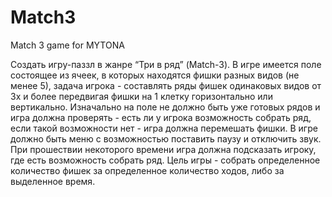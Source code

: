 # Match3
 Match 3 game for MYTONA

Создать игру-паззл в жанре “Три в ряд” (Match-3). 
В игре имеется поле состоящее из ячеек, в которых находятся фишки разных 
видов (не менее 5), задача игрока - составлять ряды фишек одинаковых видов от 3х 
и более передвигая фишки на 1 клетку горизонтально или вертикально. Изначально 
на поле не должно быть уже готовых рядов и игра должна проверять - есть ли у 
игрока возможность собрать ряд, если такой возможности нет - игра должна 
перемешать фишки. В игре должно быть меню с возможностью поставить паузу и 
отключить звук. При прошествии некоторого времени игра должна подсказать 
игроку, где есть возможность собрать ряд. 
Цель игры - собрать определенное количество фишек за определенное 
количество ходов, либо за выделенное время.
